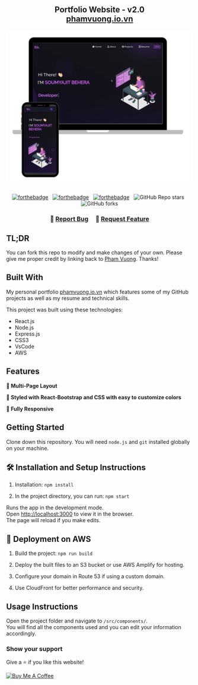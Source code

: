 
<h2 align="center">
  Portfolio Website - v2.0<br/>
  <a href="https://phamvuong.io.vn/" target="_blank">phamvuong.io.vn</a>
</h2>
<div align="center">
  <img alt="Demo" src="./Images/readme-img1.png" />
</div>

<br/>

<center>

[![forthebadge](https://forthebadge.com/images/badges/built-with-love.svg)](https://forthebadge.com) &nbsp;
[![forthebadge](https://forthebadge.com/images/badges/made-with-javascript.svg)](https://forthebadge.com) &nbsp;
[![forthebadge](https://forthebadge.com/images/badges/open-source.svg)](https://forthebadge.com) &nbsp;
![GitHub Repo stars](https://img.shields.io/github/stars/phamvuong2002/My_Portfolio?color=red&logo=github&style=for-the-badge) &nbsp;
![GitHub forks](https://img.shields.io/github/forks/phamvuong2002/My_Portfolio?color=red&logo=github&style=for-the-badge)

</center>

<h3 align="center">
    🔹
    <a href="https://github.com/phamvuong2002/My_Portfolio/issues">Report Bug</a> &nbsp; &nbsp;
    🔹
    <a href="https://github.com/phamvuong2002/My_Portfolio/issues">Request Feature</a>
</h3>

## TL;DR

You can fork this repo to modify and make changes of your own. Please give me proper credit by linking back to [Pham Vuong](https://github.com/phamvuong2002/My_Portfolio). Thanks!

## Built With

My personal portfolio <a href="https://phamvuong.io.vn/" target="_blank">phamvuong.io.vn</a> which features some of my GitHub projects as well as my resume and technical skills.<br/>

This project was built using these technologies:

- React.js
- Node.js
- Express.js
- CSS3
- VsCode
- AWS

## Features

**📖 Multi-Page Layout**

**🎨 Styled with React-Bootstrap and CSS with easy to customize colors**

**📱 Fully Responsive**

## Getting Started

Clone down this repository. You will need `node.js` and `git` installed globally on your machine.

## 🛠 Installation and Setup Instructions

1. Installation: `npm install`

2. In the project directory, you can run: `npm start`

Runs the app in the development mode.<br/>
Open [http://localhost:3000](http://localhost:3000) to view it in the browser.<br/>
The page will reload if you make edits.

## 🚀 Deployment on AWS

1. Build the project: `npm run build`

2. Deploy the built files to an S3 bucket or use AWS Amplify for hosting.

3. Configure your domain in Route 53 if using a custom domain.

4. Use CloudFront for better performance and security.

## Usage Instructions

Open the project folder and navigate to `/src/components/`. <br/>
You will find all the components used and you can edit your information accordingly.

### Show your support

Give a ⭐ if you like this website!

<a href="https://buymeacoffee.com/phamvuong" target="_blank"><img src="https://cdn.buymeacoffee.com/buttons/v2/default-violet.png" alt="Buy Me A Coffee" height= "60px" width= "217px" ></a>
